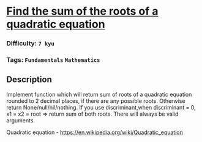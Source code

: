 # [Find the sum of the roots of a quadratic equation](https://www.codewars.com/kata/57d448c6ba30875437000138)

### Difficulty: `7 kyu`

### Tags: `Fundamentals` `Mathematics`

## Description

Implement function which will return sum of roots of a quadratic equation rounded to 2 decimal places, if there are any possible roots. Otherwise return None/null/nil/nothing. If you use discriminant,when discriminant = 0, x1 = x2 = root => return sum of both roots. There will always be valid arguments.

Quadratic equation - https://en.wikipedia.org/wiki/Quadratic_equation


